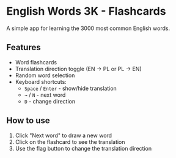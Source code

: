 # English Words 3K - Flashcards

A simple app for learning the 3000 most common English words.

## Features

- Word flashcards
- Translation direction toggle (EN → PL or PL → EN)
- Random word selection
- Keyboard shortcuts:
  - `Space` / `Enter` - show/hide translation
  - `→` / `N` - next word
  - `D` - change direction

## How to use

1. Click "Next word" to draw a new word
2. Click on the flashcard to see the translation
3. Use the flag button to change the translation direction

